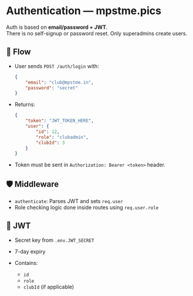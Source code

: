# Authentication — mpstme.pics

Auth is based on **email/password + JWT**.  
There is no self-signup or password reset. Only superadmins create users.

## 🧪 Flow

-   User sends `POST /auth/login` with:

    ```json
    {
        "email": "club@mpstme.in",
        "password": "secret"
    }
    ```

-   Returns:

    ```json
    {
        "token": "JWT_TOKEN_HERE",
        "user": {
            "id": 12,
            "role": "clubadmin",
            "clubId": 3
        }
    }
    ```

-   Token must be sent in `Authorization: Bearer <token>` header.

## 🛡 Middleware

-   `authenticate`: Parses JWT and sets `req.user`
-   Role checking logic done inside routes using `req.user.role`

## 🔐 JWT

-   Secret key from `.env.JWT_SECRET`
-   7-day expiry
-   Contains:

    -   `id`
    -   `role`
    -   `clubId` (if applicable)
